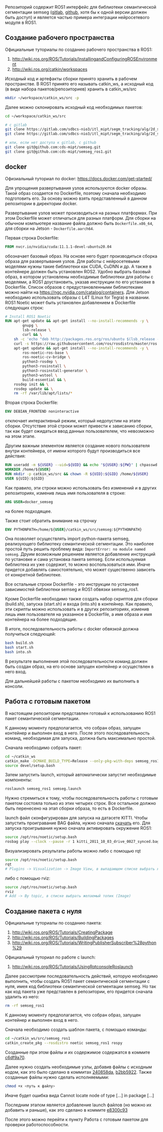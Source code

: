 Репозиторий содержит ROS1 интерфейс для библиотеки семантической сегментации semseg ([gitlab](https://gitlab.com/sdbcs-nio3/itl_mipt/segm_tracking/alg/2d_segmentation/semseg), [github](https://github.com/cds-mipt/semseg), хотя бы к одной версии должен быть доступ) и является частью примера интеграции нейросетевого модуля в ROS1.

## Создание рабочего пространства

Официальные туториалы по созданию рабочего пространства в ROS1: 
1. http://wiki.ros.org/ROS/Tutorials/InstallingandConfiguringROSEnvironment
2. http://wiki.ros.org/catkin/workspaces

Исходный код и артефакты сборки принято хранить в рабочем пространстве. В ROS1 принято его называть catkin_ws, а исходный код (в виде набора пакетов/репозиториев) хранить в catkin_ws/src
```bash
mkdir ~/workspace/catkin_ws/src -p
```

Далее можно склонировать исходный код необходимых пакетов:
```bash
cd ~/workspace/catkin_ws/src

# с gitlab
git clone https://gitlab.com/sdbcs-nio3/itl_mipt/segm_tracking/alg/2d_segmentation/semseg.git
git clone https://gitlab.com/sdbcs-nio3/itl_mipt/segm_tracking/alg/2d_segmentation/semseg_ros1.git

# или, если нет доступа к gitlab, с github
git clone git@github.com:cds-mipt/semseg.git
git clone git@github.com:cds-mipt/semseg_ros1.git
```


## docker

Офизиальный туториал по docker: https://docs.docker.com/get-started/

Для упрощения развертывания узлов используются docker образы. Такой образ создается по Dockerfile, поэтому сначала необходимо подготовить его. За основу можно взять представленный в данном репозитории в директории docker.

Развертывание узлов может производиться на разных платформах. При этом Dockerfile может отличаться для разных платформ. Для сборки на обычном компьютере название файла должно быть `Dockerfile.x86_64`, для сборки на Jetson - `Dockerfile.aarch64`.

Первая строка Dockerfile:
```dockerfile
FROM nvcr.io/nvidia/cuda:11.1.1-devel-ubuntu20.04
```
обозначает базовый образ. На основе него будет производиться сборка образа для развертывания узлов. Для работы с нейросетевыми моделями нужны такие библиотеки как CUDA, CuDNN и др. А также в контейнере должен быть установлен ROS2. Удобно выбрать базовый образ, в котором установлены необходимые библиотеки для работы с моделями, а ROS1 доустановить, указав инструкции по его установке в Dockerfile. Список образов с предустановленными библиотеками можно найти на https://ngc.nvidia.com/catalog/containers. Для Jetson необходимо использовать образы с L4T (Linux for Tegra) в названии. ROS1 Noetic может быть установлен добавлением в Dockerfile следующих строк:
```dockerfile
# Install ROS1 Noetic
RUN apt-get update && apt-get install --no-install-recommends -y \
        gnupg \
        lsb-release \
        curl && \
    sh -c 'echo "deb http://packages.ros.org/ros/ubuntu $(lsb_release -sc) main" > /etc/apt/sources.list.d/ros-latest.list' && \
    curl -s https://raw.githubusercontent.com/ros/rosdistro/master/ros.asc | apt-key add - && \
    apt-get update && apt-get install --no-install-recommends -y \
        ros-noetic-ros-base \
        ros-noetic-cv-bridge \
        python3-rosdep \
        python3-rosinstall \
        python3-rosinstall-generator \
        python3-wstool \
        build-essential && \
    rosdep init && \
    rosdep update && \
    rm -rf /var/lib/apt/lists/*
```

Вторая строка Dockerfile:
```dockerfile
ENV DEBIAN_FRONTEND noninteractive
```
отключает интерактивный режим, который недопустим на этапе сборки. Отсутствие этой строки может привести к зависанию сборки, так как будет ожидаться ввод данных пользователем, что невозможно на этом этапе.

Другим важным элементом является создание нового пользователя внутри контейнера, от имени которого будут производиться все действия:
```dockerfile
RUN useradd -m ${USER} --uid=${UID} && echo "${USER}:${PW}" | chpasswd && adduser ${USER} sudo
WORKDIR /home/${USER}
RUN mkdir -p catkin_ws/src && chown -R ${UID}:${GID} /home/${USER}
USER ${UID}:${GID}
```
Как правило, эти строки можно использовать без изменений и в других репозиториях, изменив лишь имя пользователя в строке:
```dockerfile
ARG USER=docker_semseg
```
на более подходящее.

Также стоит обратить внимание на строчку
```dockerfile
ENV PYTHONPATH=/home/${USER}/catkin_ws/src/semseg:${PYTHONPATH}
```
Она позволяет осуществлять import python-пакета semseg, реализующего библиотеку семантической сегментации. Это наиболее простой путь решить проблему вида: `ImportError: no module named semseg`. Друим возможным решением является добавление инструкций по установке и сама установка пакета semseg. Если используемая библиотека их уже содержит, то можно воспользоваться ими. Иначе придется добавлять самостоятельно, что может существенно зависеть от конкретной библиотеке.

Все остальные строки Dockerfile - это инструкции по установке зависимостей библиотеки semseg и ROS1 обвязки semseg_ros1.

Кроме Dockerfile необходимо также создать набор скриптов для сборки (build.sh), запуска (start.sh) и входа (into.sh) в контейнер. Как правило, эти скрипты можно использовать и в других репозиториях, изменив лишь имя пользователя на указанное в Dockerfile, а имя образа и имя контейнера на более подходящие.

В итоге, последовательность работы с docker обвязкой должна получиться следующей:
```bash
bash build.sh
bash start.sh
bash into.sh
```
В результате выполнения этой последовательности команд должен быть создан образ, на его основе запущен контейнер и осуществлен в него вход.

Для дальнейшей работы с пакетом необходимо их выполнить в консоли.


## Работа с готовым пакетом

В настоящем репозитории представлен готовый к использованию ROS1 пакет семантической сегментации. 

К данному моменту предполагается, что собран образ, запущен контейнер и выполнен вход в него. После этого последовательность команд, необходимая для запуска, должна быть максимально простой. 

Сначала необходимо собрать пакет:
```bash
cd ~/catkin_ws
catkin_make -DCMAKE_BUILD_TYPE=Release --only-pkg-with-deps semseg_ros1
source devel/setup.bash
```
Затем запустить launch, который автоматически запустит необходимые компоненты:
```bash
roslaunch semseg_ros1 semseg.launch
```

Нужно стремиться к тому, чтобы последовательность работы с готовым пакетом состояла только из этих четырех строк. Все остальное должно быть перенесено на этап сборки образа, то есть в Dockerfile.

launch файл сконфигурирован для запуска на датасете KITTI. Чтобы запустить проигравание BAG файла, нужно сначала [скачать](https://drive.google.com/file/d/1pfzTmBGHje55STJNKxfkVbQE8ylg-6ds/view?usp=sharing) его.
Для запуска проигрывания нужно сначала активировать окружение ROS1:
```bash
source /opt/ros/noetic/setup.bash
rosbag play --clock --pause -r 1 kitti_2011_10_03_drive_0027_synced.bag
```
Визуализировать результаты работы можно либо с помощью rqt
```bash
source /opt/ros/noetic/setup.bash
rqt
# Plugins -> Visualization -> Image View, в выпадающем списке выбрать желаемый топик
```
либо с помощью rviz:
```bash
source /opt/ros/noetic/setup.bash
rviz
# Add -> By topic, в списке выбрать желаемый топик (Image)
```

## Создание пакета с нуля

Официальные туториалы по созданию пакета: 
1. http://wiki.ros.org/ROS/Tutorials/CreatingPackage
2. http://wiki.ros.org/ROS/Tutorials/BuildingPackages
3. http://wiki.ros.org/ROS/Tutorials/WritingPublisherSubscriber%28python%29

Официальный туториал по работе с launch: 
1. http://wiki.ros.org/ROS/Tutorials/UsingRqtconsoleRoslaunch

Далее рассмотрим последовательность действий, которую необходимо выполнить, чтобы создать ROS1 пакет семантической сегментации с нуля, имея код библиотеки семантической сегментации semseg. Но так как код пакета уже представлен в репозитории, его придется сначала удалить из него:
```bash
rm -rf semseg_ros1
```

К данному моменту предполагается, что собран образ, запущен контейнер и выполнен вход в него.

Сначала необходимо создать шаблон пакета, с помощью команды:
```bash
cd ~/catkin_ws/src/semseg_ros1
catkin_create_pkg --rosdistro noetic semseg_ros1 rospy
```
Созданные при этом файлы и их содержимое содержатся в коммите [c6df9a70](https://gitlab.com/sdbcs-nio3/itl_mipt/segm_tracking/alg/2d_segmentation/semseg_ros1/-/commit/c6df9a7086c82e4c8920a7b99d31379028d45744).

Далее нужно создать необходимые узлы, добавив файлы с исходным кодом, как это было сделано в коммитах [240858da](https://gitlab.com/sdbcs-nio3/itl_mipt/segm_tracking/alg/2d_segmentation/semseg_ros1/-/commit/240858dacf87a799d8ada6076ab9a1b8d1483120), [b2bb5922](https://gitlab.com/sdbcs-nio3/itl_mipt/segm_tracking/alg/2d_segmentation/semseg_ros1/-/commit/b2bb5922c561e8e86f1a0eadfb02cadf03384de1). Также созданные файлы нужно сделать исполняемыми:
```bash
chmod +x <путь к файлу>
```
Иначе будет ошибка вида Cannot locate node of type [...] in package [...]

Последним этапом является добавление launch файлов (но можно их добавить и раньше), как это сделано в коммите [e8300c93](https://gitlab.com/sdbcs-nio3/itl_mipt/segm_tracking/alg/2d_segmentation/semseg_ros1/-/commit/e8300c935627cf4d5aac05bbff800f973b77f1ff)

После этого можно перейти к пункту Работа с готовым пакетом для проверки работоспособности.
